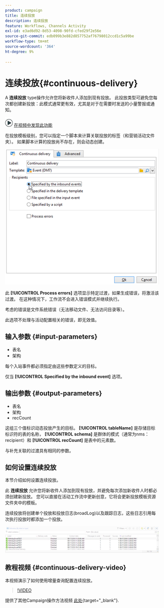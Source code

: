 ```yaml
---
product: campaign
title: 连续投放
description: 连续投放
feature: Workflows, Channels Activity
exl-id: e3ad6d92-8d53-4098-90fd-cfed29f2e56e
source-git-commit: edb099b3e882d857752af76798012ccd1c5a99be
workflow-type: tm+mt
source-wordcount: '364'
ht-degree: 9%

---
```


# 连续投放{#continuous-delivery}



A **连续投放** type操作允许您将新收件人添加到现有投放。 此投放类型可避免您每次都创建新投放：此模式通常更有效，尤其是对于在需要时发送的小量警报或通知。

![](assets/do-not-localize/how-to-video.png) [在视频中发现此功能](#continuous-delivery-video)

在投放模板级别，您可以指定一个脚本来计算关联投放的标签（和营销活动文件夹）。 如果脚本计算的投放尚不存在，则会动态创建。

![](assets/edit_diffusion_fil.png)

此 **[!UICONTROL Process errors]** 选项显示特定过渡，如果生成错误，将激活该过渡。 在这种情况下，工作流不会进入错误模式并继续执行。

考虑的错误是文件系统错误（无法移动文件、无法访问目录等）。

此选项不处理与活动配置相关的错误，即无效值。

## 输入参数 {#input-parameters}

* 表名
* 架构

每个入站事件都必须指定由这些参数定义的目标。

仅当 **[!UICONTROL Specified by the inbound event]** 选项。

## 输出参数 {#output-parameters}

* 表名
* 架构
* recCount

这组三个值标识动态投放产生的目标。 **[!UICONTROL tableName]** 是存储目标标识符的表的名称， **[!UICONTROL schema]** 是群体的模式（通常为nms：recipient）和 **[!UICONTROL recCount]** 是表中的元素数。

与补充关联的过渡具有相同的参数。

## 如何设置连续投放

本节介绍如何设置连续投放。

此 **连续投放** 允许您将新收件人添加到现有投放，并避免每次添加新收件人时都必须创建新投放。 您可以直接在活动工作流中更新创意，它将会更新投放模板资源文件夹中的模板。

连续投放将创建单个投放和投放日志(broadLog)以及跟踪日志，这些日志引用每次执行投放时都添加一个投放。

![连续投放](assets/delivery_continuous.jpg)

## 教程视频 {#continuous-delivery-video}

本视频演示了如何使用增量查询配置连续投放。

>[!VIDEO](https://video.tv.adobe.com/v/25039?quality=12)

提供了其他Campaign操作方法视频 [此处](https://experienceleague.adobe.com/docs/campaign-learn/tutorials/getting-started/introduction-to-adobe-campaign.html){target="_blank"}.
